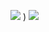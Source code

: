 


![](https://i0.wp.com/theresponsivei.com/wp-content/uploads/2015/10/giphy.gif?resize=500%2C500&ssl=1)
)
![](https://images.uncyc.org/pt/c/c7/Distraction_Dance.gif)
